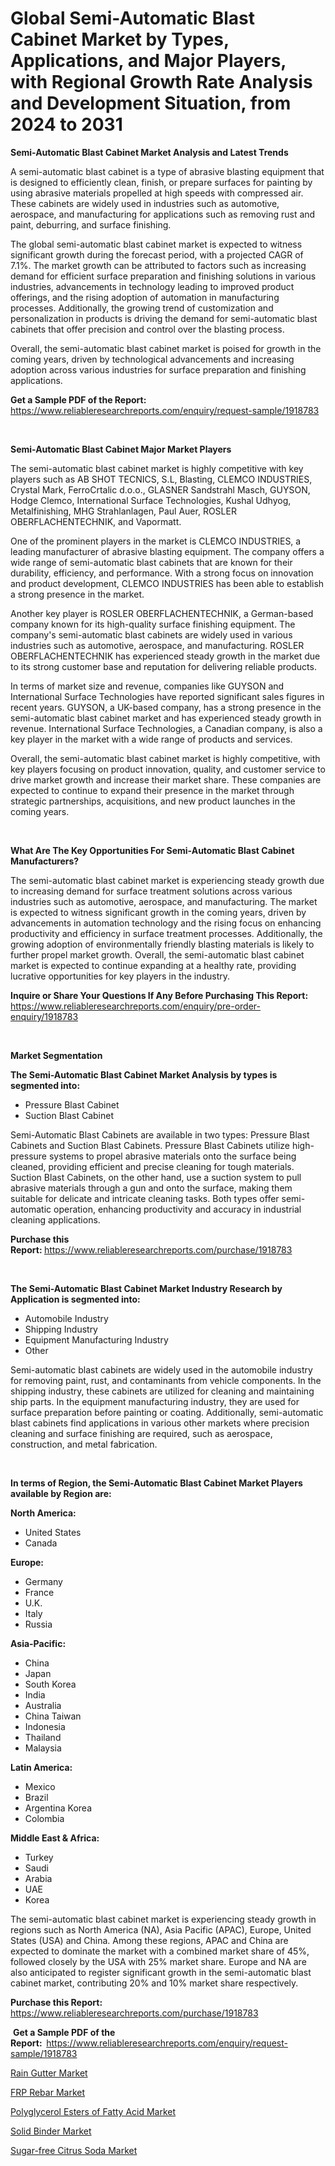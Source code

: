 <p><h1>Global Semi-Automatic Blast Cabinet Market by Types, Applications, and Major Players, with Regional Growth Rate Analysis and Development Situation, from 2024 to 2031</h1></p><p><strong>Semi-Automatic Blast Cabinet Market Analysis and Latest Trends</strong></p>
<p><p>A semi-automatic blast cabinet is a type of abrasive blasting equipment that is designed to efficiently clean, finish, or prepare surfaces for painting by using abrasive materials propelled at high speeds with compressed air. These cabinets are widely used in industries such as automotive, aerospace, and manufacturing for applications such as removing rust and paint, deburring, and surface finishing.</p><p>The global semi-automatic blast cabinet market is expected to witness significant growth during the forecast period, with a projected CAGR of 7.1%. The market growth can be attributed to factors such as increasing demand for efficient surface preparation and finishing solutions in various industries, advancements in technology leading to improved product offerings, and the rising adoption of automation in manufacturing processes. Additionally, the growing trend of customization and personalization in products is driving the demand for semi-automatic blast cabinets that offer precision and control over the blasting process.</p><p>Overall, the semi-automatic blast cabinet market is poised for growth in the coming years, driven by technological advancements and increasing adoption across various industries for surface preparation and finishing applications.</p></p>
<p><strong>Get a Sample PDF of the Report:&nbsp;</strong> <a href="https://www.reliableresearchreports.com/enquiry/request-sample/1918783">https://www.reliableresearchreports.com/enquiry/request-sample/1918783</a></p>
<p>&nbsp;</p>
<p><strong>Semi-Automatic Blast Cabinet Major Market Players</strong></p>
<p><p>The semi-automatic blast cabinet market is highly competitive with key players such as AB SHOT TECNICS, S.L, Blasting, CLEMCO INDUSTRIES, Crystal Mark, FerroCrtalic d.o.o., GLASNER Sandstrahl Masch, GUYSON, Hodge Clemco, International Surface Technologies, Kushal Udhyog, Metalfinishing, MHG Strahlanlagen, Paul Auer, ROSLER OBERFLACHENTECHNIK, and Vapormatt.</p><p>One of the prominent players in the market is CLEMCO INDUSTRIES, a leading manufacturer of abrasive blasting equipment. The company offers a wide range of semi-automatic blast cabinets that are known for their durability, efficiency, and performance. With a strong focus on innovation and product development, CLEMCO INDUSTRIES has been able to establish a strong presence in the market.</p><p>Another key player is ROSLER OBERFLACHENTECHNIK, a German-based company known for its high-quality surface finishing equipment. The company's semi-automatic blast cabinets are widely used in various industries such as automotive, aerospace, and manufacturing. ROSLER OBERFLACHENTECHNIK has experienced steady growth in the market due to its strong customer base and reputation for delivering reliable products.</p><p>In terms of market size and revenue, companies like GUYSON and International Surface Technologies have reported significant sales figures in recent years. GUYSON, a UK-based company, has a strong presence in the semi-automatic blast cabinet market and has experienced steady growth in revenue. International Surface Technologies, a Canadian company, is also a key player in the market with a wide range of products and services.</p><p>Overall, the semi-automatic blast cabinet market is highly competitive, with key players focusing on product innovation, quality, and customer service to drive market growth and increase their market share. These companies are expected to continue to expand their presence in the market through strategic partnerships, acquisitions, and new product launches in the coming years.</p></p>
<p>&nbsp;</p>
<p><strong>What Are The Key Opportunities For Semi-Automatic Blast Cabinet Manufacturers?</strong></p>
<p><p>The semi-automatic blast cabinet market is experiencing steady growth due to increasing demand for surface treatment solutions across various industries such as automotive, aerospace, and manufacturing. The market is expected to witness significant growth in the coming years, driven by advancements in automation technology and the rising focus on enhancing productivity and efficiency in surface treatment processes. Additionally, the growing adoption of environmentally friendly blasting materials is likely to further propel market growth. Overall, the semi-automatic blast cabinet market is expected to continue expanding at a healthy rate, providing lucrative opportunities for key players in the industry.</p></p>
<p><strong>Inquire or Share Your Questions If Any Before Purchasing This Report:</strong> <a href="https://www.reliableresearchreports.com/enquiry/pre-order-enquiry/1918783">https://www.reliableresearchreports.com/enquiry/pre-order-enquiry/1918783</a></p>
<p>&nbsp;</p>
<p><strong>Market Segmentation</strong></p>
<p><strong>The Semi-Automatic Blast Cabinet Market Analysis by types is segmented into:</strong></p>
<p><ul><li>Pressure Blast Cabinet</li><li>Suction Blast Cabinet</li></ul></p>
<p><p>Semi-Automatic Blast Cabinets are available in two types: Pressure Blast Cabinets and Suction Blast Cabinets. Pressure Blast Cabinets utilize high-pressure systems to propel abrasive materials onto the surface being cleaned, providing efficient and precise cleaning for tough materials. Suction Blast Cabinets, on the other hand, use a suction system to pull abrasive materials through a gun and onto the surface, making them suitable for delicate and intricate cleaning tasks. Both types offer semi-automatic operation, enhancing productivity and accuracy in industrial cleaning applications.</p></p>
<p><strong>Purchase this Report:&nbsp;</strong><a href="https://www.reliableresearchreports.com/purchase/1918783">https://www.reliableresearchreports.com/purchase/1918783</a></p>
<p>&nbsp;</p>
<p><strong>The Semi-Automatic Blast Cabinet Market Industry Research by Application is segmented into:</strong></p>
<p><ul><li>Automobile Industry</li><li>Shipping Industry</li><li>Equipment Manufacturing Industry</li><li>Other</li></ul></p>
<p><p>Semi-automatic blast cabinets are widely used in the automobile industry for removing paint, rust, and contaminants from vehicle components. In the shipping industry, these cabinets are utilized for cleaning and maintaining ship parts. In the equipment manufacturing industry, they are used for surface preparation before painting or coating. Additionally, semi-automatic blast cabinets find applications in various other markets where precision cleaning and surface finishing are required, such as aerospace, construction, and metal fabrication.</p></p>
<p>&nbsp;</p>
<p><strong>In terms of Region, the Semi-Automatic Blast Cabinet Market Players available by Region are:</strong></p>
<p>
    <p> <strong> North America: </strong>
        <ul>
            <li>United States</li>
            <li>Canada</li>
        </ul>
        </p> 
    <p> <strong> Europe: </strong>
        <ul>
            <li>Germany</li>
            <li>France</li>
            <li>U.K.</li>
            <li>Italy</li>
            <li>Russia</li>
        </ul>
        </p> 
    <p> <strong> Asia-Pacific: </strong>
        <ul>
            <li>China</li>
            <li>Japan</li>
            <li>South Korea</li>
            <li>India</li>
            <li>Australia</li>
            <li>China Taiwan</li>
            <li>Indonesia</li>
            <li>Thailand</li>
            <li>Malaysia</li>
        </ul>
        </p> 
    <p> <strong> Latin America: </strong>
        <ul>
            <li>Mexico</li>
            <li>Brazil</li>
            <li>Argentina Korea</li>
            <li>Colombia</li>
        </ul>
        </p> 
    <p> <strong> Middle East & Africa: </strong>
        <ul>
            <li>Turkey</li>
            <li>Saudi</li>
            <li>Arabia</li>
            <li>UAE</li>
            <li>Korea</li>
        </ul>
    </p>
    </p>
<p><p>The semi-automatic blast cabinet market is experiencing steady growth in regions such as North America (NA), Asia Pacific (APAC), Europe, United States (USA) and China. Among these regions, APAC and China are expected to dominate the market with a combined market share of 45%, followed closely by the USA with 25% market share. Europe and NA are also anticipated to register significant growth in the semi-automatic blast cabinet market, contributing 20% and 10% market share respectively.</p></p>
<p><strong>Purchase this Report: </strong><a href="https://www.reliableresearchreports.com/purchase/1918783">https://www.reliableresearchreports.com/purchase/1918783</a></p>
<p>&nbsp;<strong>Get a Sample PDF of the Report:&nbsp;&nbsp;</strong><a href="https://www.reliableresearchreports.com/enquiry/request-sample/1918783">https://www.reliableresearchreports.com/enquiry/request-sample/1918783</a></p>
<p><strong></strong></p>
<p><p><a href="https://military-diascia-e68.notion.site/Rain-Gutter-Market-Insights-Market-Players-and-Forecast-Till-2031-bcb8a2213f364d55ab392586df373379">Rain Gutter Market</a></p><p><a href="https://view.publitas.com/reportprime-1/frp-rebar-market-furnish-information-about-market-size-market-share-market-dynamics-and-projections-spanning-from-2024-to-2031/">FRP Rebar Market</a></p><p><a href="https://view.publitas.com/reportprime-1/polyglycerol-esters-of-fatty-acid-market-research-report-provides-critical-insights-that-can-help-shape-business-development-and-investment-strategies/">Polyglycerol Esters of Fatty Acid Market</a></p><p><a href="https://sudsy-motorcycle-bbc.notion.site/Solid-Binder-Market-A-Comprehensive-Report-of-its-Market-Share-Growth-Trends-2024-2031-4075c5c330bc48828ec5a357137f9269">Solid Binder Market</a></p><p><a href="https://meowing-canidae-761.notion.site/Sugar-free-Citrus-Soda-Market-Centers-on-Aspects-such-as-Market-Growth-Market-Share-Market-Opportu-12ed77ef2c4349938548011fd7e1fa2b">Sugar-free Citrus Soda Market</a></p></p>